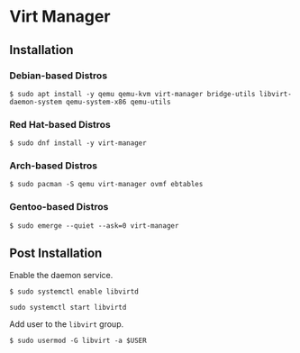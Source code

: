 # Virt Manager

## Installation

### Debian-based Distros

```
$ sudo apt install -y qemu qemu-kvm virt-manager bridge-utils libvirt-daemon-system qemu-system-x86 qemu-utils
```

### Red Hat-based Distros

```
$ sudo dnf install -y virt-manager
```

### Arch-based Distros

```
$ sudo pacman -S qemu virt-manager ovmf ebtables
```

### Gentoo-based Distros

```
$ sudo emerge --quiet --ask=0 virt-manager
```

## Post Installation

Enable the daemon service.

```
$ sudo systemctl enable libvirtd

sudo systemctl start libvirtd
```

Add user to the `libvirt` group.

```
$ sudo usermod -G libvirt -a $USER
```